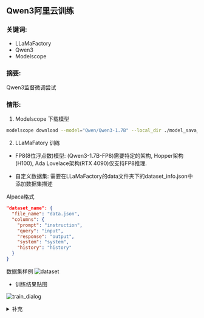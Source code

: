 ##  Qwen3阿里云训练

### 关键词: 
- LLaMaFactory
- Qwen3
- Modelscope

### 摘要: 
Qwen3监督微调尝试

### 情形:

1. Modelscope 下载模型

```bash
modelscope download --model="Qwen/Qwen3-1.7B" --local_dir ./model_sava_path
```

2. LLaMaFatory 训练

- FP8(8位浮点数)模型: (Qwen3-1.7B-FP8)需要特定的架构, Hopper架构(H100), Ada Lovelace架构(RTX 4090)仅支持FP8推理.

- 自定义数据集: 需要在LLaMaFactory的data文件夹下的dataset_info.json中添加数据集描述

Alpaca格式
```json
"dataset_name": {
  "file_name": "data.json",
  "columns": {
    "prompt": "instruction",
    "query": "input",
    "response": "output",
    "system": "system",
    "history": "history"
  }
}
```
数据集样例
![dataset](assets/dataset.png)

- 训练结果贴图

![train_dialog](assets/train_dialog.png)

<details>
    <summary>补充</summary>
        <ul>
	      <li><strong>.</strong>： .</li>
        </ul>
</details>